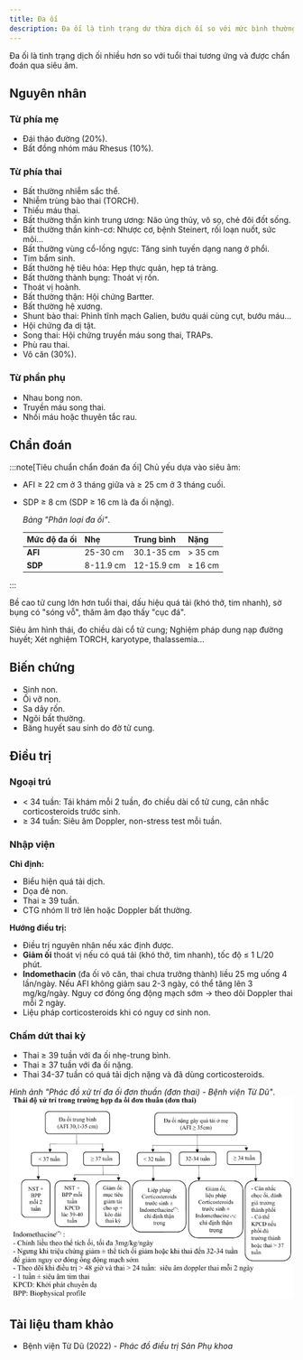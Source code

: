 ```yaml
---
title: Đa ối
description: Đa ối là tình trạng dư thừa dịch ối so với mức bình thường theo tuổi thai, làm tăng nguy cơ biến chứng cho mẹ và thai nhi.
---
```


Đa ối là tình trạng dịch ối nhiều hơn so với tuổi thai tương ứng và được chẩn đoán qua siêu âm.

## Nguyên nhân

### Từ phía mẹ

- Đái tháo đường (20%).
- Bất đồng nhóm máu Rhesus (10%).

### Từ phía thai

- Bất thường nhiễm sắc thể.
- Nhiễm trùng bào thai (TORCH).
- Thiếu máu thai.
- Bất thường thần kinh trung ương: Não úng thủy, vô sọ, chẻ đôi đốt sống.
- Bất thường thần kinh-cơ: Nhược cơ, bệnh Steinert, rối loạn nuốt, sức môi...
- Bất thường vùng cổ-lồng ngực: Tăng sinh tuyến dạng nang ở phổi.
- Tim bẩm sinh.
- Bất thường hệ tiêu hóa: Hẹp thực quản, hẹp tá tràng.
- Bất thường thành bụng: Thoát vị rốn.
- Thoát vị hoành.
- Bất thường thận: Hội chứng Bartter.
- Bất thường hệ xương.
- Shunt bào thai: Phình tĩnh mạch Galien, bướu quái cùng cụt, bướu máu...
- Hội chứng đa dị tật.
- Song thai: Hội chứng truyền máu song thai, TRAPs.
- Phù rau thai.
- Vô căn (30%).

### Từ phần phụ

- Nhau bong non.
- Truyền máu song thai.
- Nhồi máu hoặc thuyên tắc rau.

## Chẩn đoán

:::note[Tiêu chuẩn chẩn đoán đa ối]
Chủ yếu dựa vào siêu âm:

- AFI ≥ 22 cm ở 3 tháng giữa và ≥ 25 cm ở 3 tháng cuối.
- SDP ≥ 8 cm (SDP ≥ 16 cm là đa ối nặng).

  _Bảng "Phân loại đa ối"_.

  | Mức độ đa ối | Nhẹ       | Trung bình | Nặng    |
  | ------------ | --------- | ---------- | ------- |
  | **AFI**      | 25-30 cm  | 30.1-35 cm | > 35 cm |
  | **SDP**      | 8-11.9 cm | 12-15.9 cm | ≥ 16 cm |

:::

Bề cao tử cung lớn hơn tuổi thai, dấu hiệu quá tải (khó thở, tim nhanh), sờ bụng có "sóng vỗ", thăm âm đạo thấy "cục đá".

Siêu âm hình thái, đo chiều dài cổ tử cung; Nghiệm pháp dung nạp đường huyết; Xét nghiệm TORCH, karyotype, thalassemia...

## Biến chứng

- Sinh non.
- Ối vỡ non.
- Sa dây rốn.
- Ngôi bất thường.
- Băng huyết sau sinh do đờ tử cung.

## Điều trị

### Ngoại trú

- < 34 tuần: Tái khám mỗi 2 tuần, đo chiều dài cổ tử cung, cân nhắc corticosteroids trước sinh.
- ≥ 34 tuần: Siêu âm Doppler, non-stress test mỗi tuần.

### Nhập viện

**Chỉ định:**

- Biểu hiện quá tải dịch.
- Dọa đẻ non.
- Thai ≥ 39 tuần.
- CTG nhóm II trở lên hoặc Doppler bất thường.

**Hướng điều trị:**

- Điều trị nguyên nhân nếu xác định được.
- **Giảm ối** thoát vị nếu có quá tải (khó thở, tim nhanh), tốc độ ≤ 1 L/20 phút.
- **Indomethacin** (đa ối vô căn, thai chưa trưởng thành) liều 25 mg uống 4 lần/ngày. Nếu AFI không giảm sau 2-3 ngày, có thể tăng lên 3 mg/kg/ngày. Nguy cơ đóng ống động mạch sớm → theo dõi Doppler thai mỗi 2 ngày.
- Liệu pháp corticosteroids khi có nguy cơ sinh non.

### Chấm dứt thai kỳ

- Thai ≥ 39 tuần với đa ối nhẹ-trung bình.
- Thai ≥ 37 tuần với đa ối nặng.
- Thai 34-37 tuần có quá tải dịch nặng và đã dùng corticosteroids.

_Hình ảnh "Phác đồ xử trí đa ối đơn thuần (đơn thai) - Bệnh viện Từ Dũ"_.
![Phác đồ xử trí đa ối đơn thuần - Bệnh viện Từ Dũ](./_images/da-oi/phac-do-xu-tri-da-oi-don-thuan.jpg)

## Tài liệu tham khảo

- Bệnh viện Từ Dũ (2022) - _Phác đồ điều trị Sản Phụ khoa_
